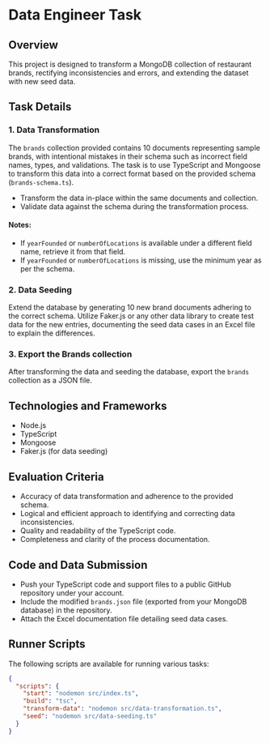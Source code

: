 # Data Engineer Task

## Overview

This project is designed to transform a MongoDB collection of restaurant brands, rectifying inconsistencies and errors, and extending the dataset with new seed data.

## Task Details

### 1. Data Transformation

The `brands` collection provided contains 10 documents representing sample brands, with intentional mistakes in their schema such as incorrect field names, types, and validations. The task is to use TypeScript and Mongoose to transform this data into a correct format based on the provided schema (`brands-schema.ts`). 

- Transform the data in-place within the same documents and collection.
- Validate data against the schema during the transformation process.

#### Notes:
- If `yearFounded` or `numberOfLocations` is available under a different field name, retrieve it from that field.
- If `yearFounded` or `numberOfLocations` is missing, use the minimum year as per the schema.

### 2. Data Seeding

Extend the database by generating 10 new brand documents adhering to the correct schema. Utilize Faker.js or any other data library to create test data for the new entries, documenting the seed data cases in an Excel file to explain the differences.

### 3. Export the Brands collection

After transforming the data and seeding the database, export the `brands` collection as a JSON file.

## Technologies and Frameworks

- Node.js
- TypeScript
- Mongoose
- Faker.js (for data seeding)

## Evaluation Criteria

- Accuracy of data transformation and adherence to the provided schema.
- Logical and efficient approach to identifying and correcting data inconsistencies.
- Quality and readability of the TypeScript code.
- Completeness and clarity of the process documentation.

## Code and Data Submission

- Push your TypeScript code and support files to a public GitHub repository under your account.
- Include the modified `brands.json` file (exported from your MongoDB database) in the repository.
- Attach the Excel documentation file detailing seed data cases.

## Runner Scripts

The following scripts are available for running various tasks:

```json
{
  "scripts": {
    "start": "nodemon src/index.ts",
    "build": "tsc",
    "transform-data": "nodemon src/data-transformation.ts",
    "seed": "nodemon src/data-seeding.ts"
  }
}
